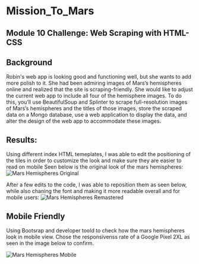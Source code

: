 # Mission_To_Mars
## Module 10 Challenge: Web Scraping with HTML-CSS

## Background

Robin's web app is looking good and functioning well, but she wants to add more polish to it. She had been admiring images of Mars’s hemispheres online and realized that the site is scraping-friendly. She would like to adjust the current web app to include all four of the hemisphere images. To do this, you’ll use BeautifulSoup and Splinter to scrape full-resolution images of Mars’s hemispheres and the titles of those images, store the scraped data on a Mongo database, use a web application to display the data, and alter the design of the web app to accommodate these images.

## Results:

Using different index HTML temeplates, I was able to edit the positioning of the tiles in order to customize the look and make sure they are easier to read on mobile
Seen below is the original look of the mars hemispheres:
![Mars Hemispheres Original](https://user-images.githubusercontent.com/88692025/140685538-85aa3734-ba5e-4723-95a4-de9fb46a66ec.PNG)

After a few edits to the code, I was able to reposition them as seen below, while also chaning the font and making it more readable overall and for mobile users:
![Mars Hemispheres Remastered](https://user-images.githubusercontent.com/88692025/140685628-256ba8a7-01d0-41cf-9f3e-35c1ef70c468.PNG)

## Mobile Friendly
Using Bootsrap and developer toold to check how the mars hemispheres look in mobile view. Chose the responsivenss rate of a Google Pixel 2XL as seen in the image below to confirm.

![Mars Hemispheres Mobile](https://user-images.githubusercontent.com/88692025/140686397-f7a3d822-1d9d-4281-a859-d635a90fbde9.PNG)

